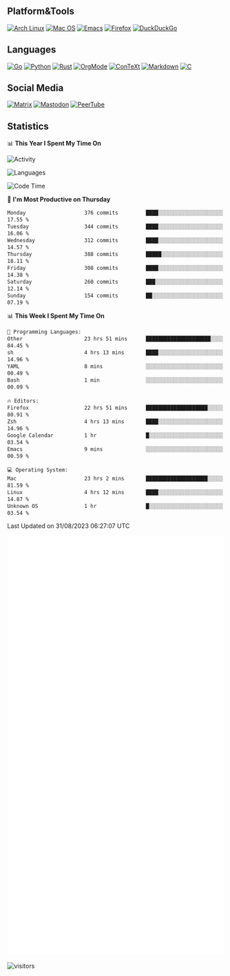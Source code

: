 ## Platform&Tools

[![Arch Linux](https://img.shields.io/badge/ArchLinux-1793D1?logo=arch-linux&logoColor=fff&style=flat-square)](https://archlinux.org/)
[![Mac OS](https://img.shields.io/badge/MacOS-000000?style=flat-square&logo=macos&logoColor=F0F0F0)](https://www.apple.com/macos/)
[![Emacs](https://img.shields.io/badge/Emacs-%237F5AB6.svg?&style=flat-square&logo=gnu-emacs&logoColor=white)](https://www.gnu.org/software/emacs/)
[![Firefox](https://img.shields.io/badge/Firefox-FF7139?style=flat-square&logo=Firefox-Browser&logoColor=white)](https://firefox.com/)
[![DuckDuckGo](https://img.shields.io/badge/DuckDuckGo-DE5833?style=flat-square&logo=DuckDuckGo&logoColor=white)](https://duckduckgo.com/)

## Languages

[![Go](https://img.shields.io/badge/Golang-%2300ADD8.svg?style=flat-square&logo=go&logoColor=white)](https://golang.org/)
[![Python](https://img.shields.io/badge/Python-3670A0?style=flat-square&logo=python&logoColor=ffdd54)](https://www.python.org/)
[![Rust](https://img.shields.io/badge/Rust-%23000000.svg?style=flat-square&logo=rust&logoColor=white)](https://www.rust-lang.org/)
[![OrgMode](https://img.shields.io/badge/OrgMode-%23000000.svg?style=flat-square&logo=org&logoColor=white)](https://orgmode.org/)
[![ConTeXt](https://img.shields.io/badge/ConTeXt-%23008080.svg?style=flat-square&logo=latex&logoColor=white)](https://contextgarden.net/)
[![Markdown](https://img.shields.io/badge/MarkDown-%23000000.svg?style=flat-square&logo=markdown&logoColor=white)](https://daringfireball.net/projects/markdown/)
[![C](https://img.shields.io/badge/C-%2300599C.svg?style=flat-square&logo=c&logoColor=white)](https://www.iso.org/standard/74528.html)

## Social Media
<!--[![Telegram](https://img.shields.io/badge/SteamedFish-2CA5E0?style=social&logo=telegram&logoColor=white)](https://t.me/SteamedFish)-->

[![Matrix](https://img.shields.io/badge/SteamedFish-2CA5E0?style=social&logo=matrix&logoColor=black)](https://matrix.to/#/@i:steamedfish.org)
[![Mastodon](https://img.shields.io/mastodon/follow/109596467238113271?domain=https%3A%2F%2Fmastodon.steamedfish.org%2F&style=social)](https://steamedfish.org/@SteamedFish)
[![PeerTube](https://img.shields.io/badge/PeerTube-23000000.svg?logo=peertube&style=social)](https://peertube.steamedfish.org/)

## Statistics


📊 **This Year I Spent My Time On** 

![Activity](https://wakatime.com/share/@SteamedFish/7529f30a-f1b7-40a4-8d09-e6d855cb7a13.png)

![Languages](https://wakatime.com/share/@SteamedFish/1c5e5366-0e9e-40d8-ac85-d630f61b69c6.svg)

<!--START_SECTION:waka-->
![Code Time](http://img.shields.io/badge/Code%20Time-2%2C752%20hrs%2046%20mins-blue)

📅 **I'm Most Productive on Thursday** 

```text
Monday                   376 commits         ████░░░░░░░░░░░░░░░░░░░░░   17.55 % 
Tuesday                  344 commits         ████░░░░░░░░░░░░░░░░░░░░░   16.06 % 
Wednesday                312 commits         ████░░░░░░░░░░░░░░░░░░░░░   14.57 % 
Thursday                 388 commits         █████░░░░░░░░░░░░░░░░░░░░   18.11 % 
Friday                   308 commits         ████░░░░░░░░░░░░░░░░░░░░░   14.38 % 
Saturday                 260 commits         ███░░░░░░░░░░░░░░░░░░░░░░   12.14 % 
Sunday                   154 commits         ██░░░░░░░░░░░░░░░░░░░░░░░   07.19 % 
```


📊 **This Week I Spent My Time On** 

```text
💬 Programming Languages: 
Other                    23 hrs 51 mins      █████████████████████░░░░   84.45 % 
sh                       4 hrs 13 mins       ████░░░░░░░░░░░░░░░░░░░░░   14.96 % 
YAML                     8 mins              ░░░░░░░░░░░░░░░░░░░░░░░░░   00.49 % 
Bash                     1 min               ░░░░░░░░░░░░░░░░░░░░░░░░░   00.09 % 

🔥 Editors: 
Firefox                  22 hrs 51 mins      ████████████████████░░░░░   80.91 % 
Zsh                      4 hrs 13 mins       ████░░░░░░░░░░░░░░░░░░░░░   14.96 % 
Google Calendar          1 hr                █░░░░░░░░░░░░░░░░░░░░░░░░   03.54 % 
Emacs                    9 mins              ░░░░░░░░░░░░░░░░░░░░░░░░░   00.59 % 

💻 Operating System: 
Mac                      23 hrs 2 mins       ████████████████████░░░░░   81.59 % 
Linux                    4 hrs 12 mins       ████░░░░░░░░░░░░░░░░░░░░░   14.87 % 
Unknown OS               1 hr                █░░░░░░░░░░░░░░░░░░░░░░░░   03.54 % 
```


 Last Updated on 31/08/2023 06:27:07 UTC
<!--END_SECTION:waka-->


![Metrics](https://github.com/SteamedFish/SteamedFish/blob/master/github-metrics.svg)


![visitors](https://visitor-badge.laobi.icu/badge?page_id=SteamedFish.SteamedFish)
